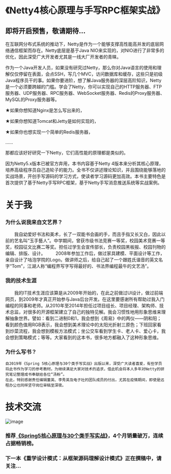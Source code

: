 # 《Netty4核心原理与手写RPC框架实战》

## 即将开启预售，敬请期待...

在互联网分布式系统的推动下，Netty是作为一个能够支撑高性能高并发的底层网络通信框架而存在。Netty底层是基于Java NIO来实现的，对NIO进行了非常多的优化，因此深受广大开发者尤其是一线大厂开发者的青睐。

作为一个Java开发人员，如果没有研究过Netty，那么你对Java语言的使用和理解仅仅停留在表面，会点SSH，写几个MVC，访问数据库和缓存，这些只是初级Java程序员干的事。如果你要进阶，想了解Java服务器的深层高阶知识，Netty是一个必须要跨越的门槛。学会了Netty，你可以实现自己的HTTP服务器、FTP服务器、UDP服务器、RPC服务器、WebSocket服务器、Redis的Proxy服务器、MySQL的Proxy服务器等。

★如果你想知道Nginx是怎么写出来的，

★如果你想知道Tomcat和Jetty是如何实现的，

★如果你也想实现一个简单的Redis服务器，

......

那都应该好好研究一下Netty，它们高性能的原理都是类似的。

因为Netty5.x版本已被官方弃用，本书内容基于Netty 4版本来分析其核心原理，培养高级程序员自己造轮子的能力。全书不仅讲述理论知识，并且围绕能够落地的实战场景，开创手写源码的学习方式，使读者学习源码更加高效。本书主要特色是首次提供了基于Netty手写RPC框架，基于Netty手写消息推送系统等实战案例。

# 关于我

### 为什么说我来自文艺界？
　　我自幼爱好书法和美术，长了一双能书会画的手，而且手指又长又白，因此以前的艺名叫“玉手藝人”。中学期间，曾获市级书法竞赛一等奖，校园美术竞赛一等奖，校园征文比赛二等奖。担任过学生会宣传部长，负责校园黑板报、校园刊物的编辑、排版、设计。
　　2008年参加工作后，做过家具建模、平面设计等工作，亲自设计了咕泡学院的Logo。做讲师之后，给自己起了一个跟姓氏谐音的英文名字“Tom”，江湖人称“编程界写字写得最好的、书法界编程最牛的文艺汤”。
### 我的技术生涯
　　我的IT技术生涯应该算是从2009年开始的，在此之前做过UI设计，做过前端网页，到2009年才真正开始参与Java后台开发。在这里要感谢所有帮助过我入门编程的同事和老师。从2010年至2014年担任过项目组长、项目经理、架构师、技术总监，对很多的开源框架建立了自己的独特见解。我会习惯性地用形象思维来理解抽象世界。譬如：看到二进制0和1，我会想到《周易》中的两仪——阴和阳；看到颜色值用RGB表示，我会想到美术理论中的太阳光折射三原色；下班回家看到炒菜流程，我会想到模板方法模式；坐公交车看到学生卡、老人卡、爱心卡，我会想到策略模式；等等。大家看到的这本书，很多地方都融入了这种形象思维。
### 为什么写书？
    自2019年《Spring 5核心原理与30个类手写实战》出版以来，深受广大读者喜爱，有些学员将此书作为学习的参考教材。为继续满足大家对技术的追求，借此机会将本人多年对Netty的研究笔记整理成书奉献给各位“汤粉”。
    在此，特别感谢责任编辑董英、李秀英及电子社的团队成员的付出，尤其在疫情期间，即使是远程办公也同样坚守岗位审稿至深夜。
  
# 技术交流
![image](https://github.com/gupaoedu-tom/resouce/blob/master/gupaoedu-tom-qrcode.png)

### 推荐[《Spring5核心原理与30个类手写实战》](https://github.com/gupaoedu-tom/spring5-samples)，4个月销量破万，连续占据畅销榜。
### 下一本《重学设计模式：从框架源码理解设计模式》正在撰稿中，请关注...
